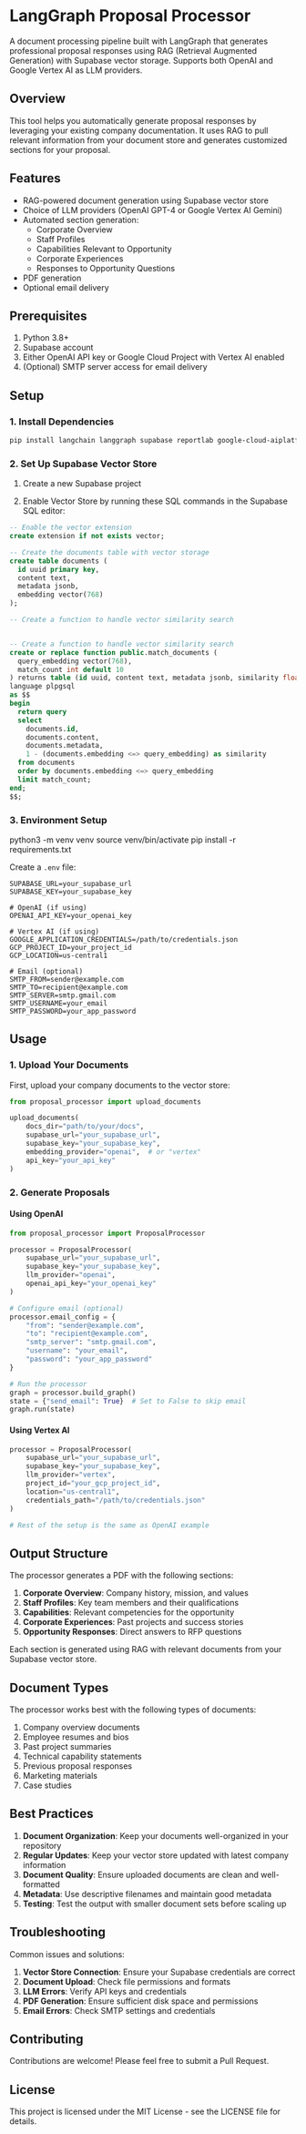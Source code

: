 # LangGraph Proposal Processor

A document processing pipeline built with LangGraph that generates professional proposal responses using RAG (Retrieval Augmented Generation) with Supabase vector storage. Supports both OpenAI and Google Vertex AI as LLM providers.

## Overview

This tool helps you automatically generate proposal responses by leveraging your existing company documentation. It uses RAG to pull relevant information from your document store and generates customized sections for your proposal.

## Features

- RAG-powered document generation using Supabase vector store
- Choice of LLM providers (OpenAI GPT-4 or Google Vertex AI Gemini)
- Automated section generation:
  - Corporate Overview
  - Staff Profiles
  - Capabilities Relevant to Opportunity
  - Corporate Experiences
  - Responses to Opportunity Questions
- PDF generation
- Optional email delivery

## Prerequisites

1. Python 3.8+
2. Supabase account
3. Either OpenAI API key or Google Cloud Project with Vertex AI enabled
4. (Optional) SMTP server access for email delivery

## Setup

### 1. Install Dependencies

```bash
pip install langchain langgraph supabase reportlab google-cloud-aiplatform openai python-dotenv
```

### 2. Set Up Supabase Vector Store

1. Create a new Supabase project

2. Enable Vector Store by running these SQL commands in the Supabase SQL editor:

```sql
-- Enable the vector extension
create extension if not exists vector;

-- Create the documents table with vector storage
create table documents (
  id uuid primary key,
  content text,
  metadata jsonb,
  embedding vector(768)
);

-- Create a function to handle vector similarity search


-- Create a function to handle vector similarity search
create or replace function public.match_documents (
  query_embedding vector(768),
  match_count int default 10
) returns table (id uuid, content text, metadata jsonb, similarity float)
language plpgsql
as $$
begin
  return query
  select
    documents.id, 
    documents.content,
    documents.metadata,
    1 - (documents.embedding <=> query_embedding) as similarity
  from documents
  order by documents.embedding <=> query_embedding
  limit match_count;
end;
$$;
```

### 3. Environment Setup
python3 -m venv venv
source venv/bin/activate
pip install -r requirements.txt 

Create a `.env` file:

```env
SUPABASE_URL=your_supabase_url
SUPABASE_KEY=your_supabase_key

# OpenAI (if using)
OPENAI_API_KEY=your_openai_key

# Vertex AI (if using)
GOOGLE_APPLICATION_CREDENTIALS=/path/to/credentials.json
GCP_PROJECT_ID=your_project_id
GCP_LOCATION=us-central1

# Email (optional)
SMTP_FROM=sender@example.com
SMTP_TO=recipient@example.com
SMTP_SERVER=smtp.gmail.com
SMTP_USERNAME=your_email
SMTP_PASSWORD=your_app_password
```

## Usage

### 1. Upload Your Documents

First, upload your company documents to the vector store:

```python
from proposal_processor import upload_documents

upload_documents(
    docs_dir="path/to/your/docs",
    supabase_url="your_supabase_url",
    supabase_key="your_supabase_key",
    embedding_provider="openai",  # or "vertex"
    api_key="your_api_key"
)
```

### 2. Generate Proposals

#### Using OpenAI

```python
from proposal_processor import ProposalProcessor

processor = ProposalProcessor(
    supabase_url="your_supabase_url",
    supabase_key="your_supabase_key",
    llm_provider="openai",
    openai_api_key="your_openai_key"
)

# Configure email (optional)
processor.email_config = {
    "from": "sender@example.com",
    "to": "recipient@example.com",
    "smtp_server": "smtp.gmail.com",
    "username": "your_email",
    "password": "your_app_password"
}

# Run the processor
graph = processor.build_graph()
state = {"send_email": True}  # Set to False to skip email
graph.run(state)
```

#### Using Vertex AI

```python
processor = ProposalProcessor(
    supabase_url="your_supabase_url",
    supabase_key="your_supabase_key",
    llm_provider="vertex",
    project_id="your_gcp_project_id",
    location="us-central1",
    credentials_path="/path/to/credentials.json"
)

# Rest of the setup is the same as OpenAI example
```

## Output Structure

The processor generates a PDF with the following sections:

1. **Corporate Overview**: Company history, mission, and values
2. **Staff Profiles**: Key team members and their qualifications
3. **Capabilities**: Relevant competencies for the opportunity
4. **Corporate Experiences**: Past projects and success stories
5. **Opportunity Responses**: Direct answers to RFP questions

Each section is generated using RAG with relevant documents from your Supabase vector store.

## Document Types

The processor works best with the following types of documents:

1. Company overview documents
2. Employee resumes and bios
3. Past project summaries
4. Technical capability statements
5. Previous proposal responses
6. Marketing materials
7. Case studies

## Best Practices

1. **Document Organization**: Keep your documents well-organized in your repository
2. **Regular Updates**: Keep your vector store updated with latest company information
3. **Document Quality**: Ensure uploaded documents are clean and well-formatted
4. **Metadata**: Use descriptive filenames and maintain good metadata
5. **Testing**: Test the output with smaller document sets before scaling up

## Troubleshooting

Common issues and solutions:

1. **Vector Store Connection**: Ensure your Supabase credentials are correct
2. **Document Upload**: Check file permissions and formats
3. **LLM Errors**: Verify API keys and credentials
4. **PDF Generation**: Ensure sufficient disk space and permissions
5. **Email Errors**: Check SMTP settings and credentials

## Contributing

Contributions are welcome! Please feel free to submit a Pull Request.

## License

This project is licensed under the MIT License - see the LICENSE file for details.